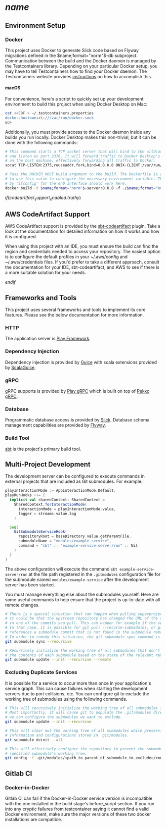 # $name$

## Environment Setup

### Docker

This project uses Docker to generate Slick code based on Flyway migrations
defined in the $name;format="norm"$-db subproject. Communication between the
build and the Docker daemon is managed by the Testcontainers library. Depending
on your particular Docker setup, you may have to tell Testcontainers
how to find your Docker daemon. The Testcontainers website provides
[instructions](https://www.testcontainers.org/features/configuration/)
on how to accomplish this.

#### macOS

For convenience, here's a script to quickly set up your development environment to build
this project when using Docker Desktop on Mac:

```bash
cat <<EOF > ~/.testcontainers.properties
docker.host=unix\:///var/run/docker.sock
EOF
```

Additionally, you must provide access to the Docker daemon inside any builds you run locally.
Docker Desktop makes this non-trivial, but it can be done with the following commands:

```bash
# This command starts a TCP socket server that will bind to the wildcard address
# and listen on port 2376. It will forward traffic to Docker Desktop's socket file
# on the host machine, effectively forwarding all traffic to Docker.
socat TCP-LISTEN:2375,reuseaddr,fork,bind=0.0.0.0 UNIX-CLIENT:/var/run/docker.sock

# Pass the DOCKER_HOST build argument to the build. The Dockerfile is already set up
# to use this value to configure the necessary environment variable. The address shown
# by 'ifconfig' for the en0 interface should work here.
docker build -t $name;format="norm"$-server:0.0.0 -f ./$name;format="norm"$-server/Dockerfile --build-arg DOCKER_HOST=tcp://\$(ipconfig getifaddr en0):2375 .
```

$if(codeartifact_support_enabled.truthy)$
## AWS CodeArtifact Support

AWS CodeArtifact support is provided by the [sbt-codeartifact](https://github.com/bbstilson/sbt-codeartifact)
plugin. Take a look at the documentation for detailed information on how it works and
how it is configured.

When using this project with an IDE, you must ensure the build can find the region and credentials needed to
access your repository. The easiest option is to configure the default profiles in your ~/.aws/config
and ~/.aws/credentials files. If you'd prefer to take a different approach, consult the documentation for your IDE,
sbt-codeartifact, and AWS to see if there is a more suitable solution for your needs.

$endif$

## Frameworks and Tools

This project uses several frameworks and tools to implement its core features. Please see the below
documentation for more information.

### HTTP

The application server is [Play Framework](https://www.playframework.com/).

### Dependency Injection

Dependency injection is provided by [Guice](https://github.com/google/guice/wiki/GettingStarted) with scala extensions
provided by [ScalaGuice](https://github.com/codingwell/scala-guice).

### gRPC

gRPC supports is provided by [Play gRPC](https://github.com/playframework/play-grpc/blob/main/docs/src/main/paradox/play/index.md)
which is built on top of [Pekko gRPC](https://pekko.apache.org/docs/pekko-grpc/current/).

### Database

Programmatic database access is provided by [Slick](https://scala-slick.org/).
Database schema management capabilities are provided by [Flyway](https://flywaydb.org/).

### Build Tool

[sbt](https://www.scala-sbt.org/) is the project's primary build tool.

## Multi-Project Development

The development server can be configured to execute commands in external projects that are included
as Git submodules. For example:

```scala
playInteractionMode := AppInteractionMode.Default,
playRunHooks ++= {
  implicit val sharedContext: SharedContext =
    SharedContext.forInteractionMode(
      interactionMode = playInteractionMode.value,
      logger = streams.value.log
    )

  Seq(
    GitSubmoduleServiceHook(
      repositoryRoot = baseDirectory.value.getParentFile,
      submoduleName = "modules/example-service",
      command = "sbt" :: "example-service-server/run" :: Nil
    )
  )
}
```

The above configuration will execute the command `sbt example-service-server/run` at the
file path registered in the `.gitmodules` configuration file for the submodule named
`modules/example-service` after the development server has been started.

You must manage everything else about the submodules yourself. Here are some useful commands
to help ensure that the project is up-to-date with all remote changes.

```bash
# There is a special situation that can happen when pulling superproject updates:
# it could be that the upstream repository has changed the URL of the submodule in the .gitmodules file
# in one of the commits you pull. This can happen for example if the submodule project changes its hosting platform.
# In that case, it is possible for git pull --recurse-submodules, or git submodule update, to fail if the superproject
# references a submodule commit that is not found in the submodule remote locally configured in your repository.
# In order to remedy this situation, the git submodule sync command is required.
git submodule sync --recursive

# Recursively initialize the working tree of all submodules that don't already exist. Also, fetch and update
# the contents of each submodule based on the state of the relevant remote tracking branch.
git submodule update --init --recursive --remote
```

### Excluding Duplicate Services

It is possible for a service to occur more than once in your application's service graph.
This can cause failures when starting the development servers due to port collisions, etc.
You can configure git to exclude the working tree of submodules using the
following commands.

```bash
# This will recursively initialize the working tree of all submodules included in the project.
# Most importantly, it will cause git to populate the .git/modules directory hierarchy where
# we can configure the submodules we want to exclude.
git submodule update --init --recursive

# This will clear out the working tree of all submodules while preserving all of the repository
# information and configurations stored in .git/modules.
git submodule deinit --all

# This will effectively configure the repository to prevent the submodule update command from populating the
# specified submodule's working tree.
git config -f .git/modules/<path_to_parent_of_submodule_to_exclude>/config submodule.<submodule_name>.update none
```

## Gitlab CI

### Docker-in-Docker
Gitlab CI can fail if the Docker-in-Docker service version is incompatible with the one installed in the build stage's
before_script section. If you run into any cryptic failures from testcontainer saying it cannot find a valid Docker environment,
make sure the major versions of these two docker installations are compatible.
